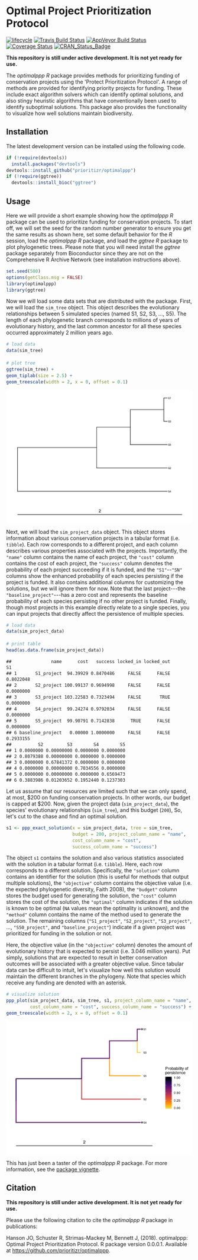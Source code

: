 
<!--- README.md is generated from README.Rmd. Please edit that file -->
Optimal Project Prioritization Protocol
=======================================

[![lifecycle](https://img.shields.io/badge/Lifecycle-experimental-orange.svg)](https://www.tidyverse.org/lifecycle/#experimental) [![Travis Build Status](https://img.shields.io/travis/prioritizr/optimalppp/master.svg?label=Linux%20%26%20Mac%20OSX)](https://travis-ci.org/prioritizr/optimalppp) [![AppVeyor Build Status](https://img.shields.io/appveyor/ci/jeffreyhanson/optimalppp/master.svg?label=Windows)](https://ci.appveyor.com/project/jeffreyhanson/optimalppp) [![Coverage Status](https://codecov.io/github/prioritizr/optimalppp/coverage.svg?branch=master)](https://codecov.io/github/prioritizr/optimalppp?branch=master) [![CRAN\_Status\_Badge](http://www.r-pkg.org/badges/version/optimalppp)](https://CRAN.R-project.org/package=optimalppp)

**This repository is still under active development. It is not yet ready for use.**

The *optimalppp R* package provides methods for prioritizing funding of conservation projects using the 'Protect Prioritization Protocol'. A range of methods are provided for identifying priority projects for funding. These include exact algorithm solvers which can identify optimal solutions, and also stingy heuristic algorithms that have conventionally been used to identify suboptimal solutions. This package also provides the functionality to visualize how well solutions maintain biodiversity.

Installation
------------

The latest development version can be installed using the following code.

``` r
if (!require(devtools))
  install.packages("devtools")
devtools::install_github("prioritizr/optimalppp")
if (!require(ggtree))
  devtools::install_bioc("ggtree")
```

Usage
-----

Here we will provide a short example showing how the *optimalppp R* package can be used to prioritize funding for conservation projects. To start off, we will set the seed for the random number generator to ensure you get the same results as shown here, set some default behavior for the *R* session, load the *optimalppp R* package, and load the *ggtree R* package to plot phylogenetic trees. Please note that you will need install the *ggtree* package separately from Bioconductor since they are not on the Comprehensive R Archive Network (see installation instructions above).

``` r
set.seed(500)
options(getClass.msg = FALSE)
library(optimalppp)
library(ggtree)
```

Now we will load some data sets that are distributed with the package. First, we will load the `sim_tree` object. This object describes the evolutionary relationships between 5 simulated species (named S1, S2, S3, ..., S5). The length of each phylogenetic branch corresponds to millions of years of evolutionary history, and the last common ancestor for all these species occurred approximately 2 million years ago.

``` r
# load data
data(sim_tree)

# plot tree
ggtree(sim_tree) +
geom_tiplab(size = 2.5) +
geom_treescale(width = 2, x = 0, offset = 0.1)
```

<img src="man/figures/README-unnamed-chunk-6-1.png" style="display: block; margin: auto;" />

Next, we will load the `sim_project_data` object. This object stores information about various conservation projects in a tabular format (i.e. `tibble`). Each row corresponds to a different project, and each column describes various properties associated with the projects. Importantly, the `"name"` column contains the name of each project, the `"cost"` column contains the cost of each project, the `"success"` column denotes the probability of each project succeeding if it is funded, and the `"S1"`--`"SN"` columns show the enhanced probability of each species persisting if the project is funded. It also contains additional columns for customizing the solutions, but we will ignore them for now. Note that the last project---the `"baseline_project"`---has a zero cost and represents the baseline probability of each species persisting if no other project is funded. Finally, though most projects in this example directly relate to a single species, you can input projects that directly affect the persistence of multiple species.

``` r
# load data
data(sim_project_data)

# print table
head(as.data.frame(sim_project_data))
```

    ##               name      cost   success locked_in locked_out        S1
    ## 1       S1_project  94.39929 0.8470486     FALSE      FALSE 0.8022048
    ## 2       S2_project 100.99137 0.9694998     FALSE      FALSE 0.0000000
    ## 3       S3_project 103.22583 0.7323494     FALSE       TRUE 0.0000000
    ## 4       S4_project  99.24274 0.9792034     FALSE      FALSE 0.0000000
    ## 5       S5_project  99.90791 0.7142838      TRUE      FALSE 0.0000000
    ## 6 baseline_project   0.00000 1.0000000     FALSE      FALSE 0.2933155
    ##          S2         S3        S4        S5
    ## 1 0.0000000 0.00000000 0.0000000 0.0000000
    ## 2 0.8079388 0.00000000 0.0000000 0.0000000
    ## 3 0.0000000 0.67841372 0.0000000 0.0000000
    ## 4 0.0000000 0.00000000 0.7034556 0.0000000
    ## 5 0.0000000 0.00000000 0.0000000 0.6569473
    ## 6 0.3883986 0.01203652 0.1952440 0.1237303

Let us assume that our resources are limited such that we can only spend, at most, $200 on funding conservation projects. In other words, our budget is capped at $200. Now, given the project data (`sim_project_data`), the species' evolutionary relationships (`sim_tree`), and this budget (`200`), So, let's cut to the chase and find an optimal solution.

``` r
s1 <- ppp_exact_solution(x = sim_project_data, tree = sim_tree,
                         budget = 200, project_column_name = "name",
                         cost_column_name = "cost",
                         success_column_name = "success")
```

The object `s1` contains the solution and also various statistics associated with the solution in a tabular format (i.e. `tibble`). Here, each row corresponds to a different solution. Specifically, the `"solution"` column contains an identifier for the solution (this is useful for methods that output multiple solutions), the `"objective"` column contains the objective value (i.e. the expected phylogenetic diversity, Faith 2008), the `"budget"` column stores the budget used for generating the solution, the `"cost"` column stores the cost of the solution, the `"optimal"` column indicates if the solution is known to be optimal (`NA` values mean the optimality is unknown), and the `"method"` column contains the name of the method used to generate the solution. The remaining columns (`"S1_project"`, `"S2_project"`, `"S3_project"`, ..., `"S50_project"`, and `"baseline_project"`) indicate if a given project was prioritized for funding in the solution or not.

Here, the objective value (in the `"objective"` column) denotes the amount of evolutionary history that is expected to persist (i.e. 3.046 million years). Put simply, solutions that are expected to result in better conservation outcomes will be associated with a greater objective value. Since tabular data can be difficult to intuit, let's visualize how well this solution would maintain the different branches in the phylogeny. Note that species which receive any funding are denoted with an asterisk.

``` r
# visualize solution
ppp_plot(sim_project_data, sim_tree, s1, project_column_name = "name",
         cost_column_name = "cost", success_column_name = "success") +
geom_treescale(width = 2, x = 0, offset = 0.1)
```

<img src="man/figures/README-unnamed-chunk-9-1.png" style="display: block; margin: auto;" />

This has just been a taster of the *optimalppp R* package. For more information, see the [package vignette](https://prioritizr.github.io/optimalppp/articles/optimalppp.html).

Citation
--------

**This repository is still under active development. It is not yet ready for use.**

Please use the following citation to cite the *optimalppp R* package in publications:

Hanson JO, Schuster R, Strimas-Mackey M, Bennett J, (2018). optimalppp: Optimal Project Prioritization Protocol. R package version 0.0.0.1. Available at <https://github.com/prioritizr/optimalppp>.

